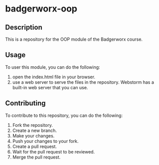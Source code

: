 # badgerworx-oop

## Description

This is a repository for the OOP module of the Badgerworx course.

## Usage

To user this module, you can do the following:

1. open the index.html file in your browser.
2. use a web server to serve the files in the repository. Webstorm has a built-in web server that you can use.

## Contributing

To contribute to this repository, you can do the following:

1. Fork the repository.
2. Create a new branch.
3. Make your changes.
4. Push your changes to your fork.
5. Create a pull request.
6. Wait for the pull request to be reviewed.
7. Merge the pull request.



